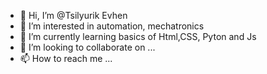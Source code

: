 - 👋 Hi, I’m @Tsilyurik Evhen
- 👀 I’m interested in automation, mechatronics
- 🌱 I’m currently learning  basics of Html,CSS, Pyton and Js
- 💞️ I’m looking to collaborate on ...
- 📫 How to reach me ...

<!---
Tsilyurik/Tsilyurik is a ✨ special ✨ repository because its `README.md` (this file) appears on your GitHub profile.
You can click the Preview link to take a look at your changes.
--->
